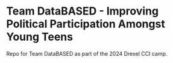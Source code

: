 # Team DataBASED - Improving Political Participation Amongst Young Teens
Repo for Team DataBASED as part of the 2024 Drexel CCI camp.
